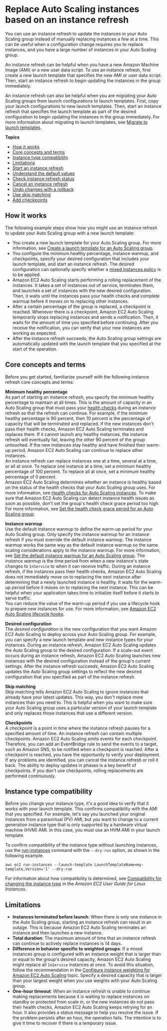 # Replace Auto Scaling instances based on an instance refresh<a name="asg-instance-refresh"></a>

You can use an instance refresh to update the instances in your Auto Scaling group instead of manually replacing instances a few at a time\. This can be useful when a configuration change requires you to replace instances, and you have a large number of instances in your Auto Scaling group\. 

An instance refresh can be helpful when you have a new Amazon Machine Image \(AMI\) or a new user data script\. To use an instance refresh, first create a new launch template that specifies the new AMI or user data script\. Then, start an instance refresh to begin updating the instances in the group immediately\. 

An instance refresh can also be helpful when you are migrating your Auto Scaling groups from launch configurations to launch templates\. First, copy your launch configurations to new launch templates\. Then, start an instance refresh that specifies the launch template as part of the desired configuration to begin updating the instances in the group immediately\. For more information about migrating to launch templates, see [Migrate to launch templates](launch-templates.md#migrate-to-launch-templates)\.

**Topics**
+ [How it works](#instance-refresh-how-it-works)
+ [Core concepts and terms](#instance-refresh-core-concepts)
+ [Instance type compatibility](#instance-type-compatibility)
+ [Limitations](#instance-refresh-limitations)
+ [Start an instance refresh](start-instance-refresh.md)
+ [Understand the default values](understand-instance-refresh-default-values.md)
+ [Check instance refresh status](check-status-instance-refresh.md)
+ [Cancel an instance refresh](cancel-instance-refresh.md)
+ [Undo changes with a rollback](instance-refresh-rollback.md)
+ [Use skip matching](asg-instance-refresh-skip-matching.md)
+ [Add checkpoints](asg-adding-checkpoints-instance-refresh.md)

## How it works<a name="instance-refresh-how-it-works"></a>

The following example steps show how you might use an instance refresh to update your Auto Scaling group with a new launch template:
+ You create a new launch template for your Auto Scaling group\. For more information, see [Create a launch template for an Auto Scaling group](create-launch-template.md)\.
+ You configure the minimum healthy percentage, instance warmup, and checkpoints, specify your desired configuration that includes your launch template, and start an instance refresh\. The desired configuration can optionally specify whether a [mixed instances policy](ec2-auto-scaling-mixed-instances-groups.md) is to be applied\.
+ Amazon EC2 Auto Scaling starts performing a rolling replacement of the instances\. It takes a set of instances out of service, terminates them, and launches a set of instances with the new desired configuration\. Then, it waits until the instances pass your health checks and complete warmup before it moves on to replacing other instances\. 
+ After a certain percentage of the group is replaced, a checkpoint is reached\. Whenever there is a checkpoint, Amazon EC2 Auto Scaling temporarily stops replacing instances and sends a notification\. Then, it waits for the amount of time you specified before continuing\. After you receive the notification, you can verify that your new instances are working as expected\.
+ After the instance refresh succeeds, the Auto Scaling group settings are automatically updated with the launch template that you specified at the start of the operation\. 

## Core concepts and terms<a name="instance-refresh-core-concepts"></a>

Before you get started, familiarize yourself with the following instance refresh core concepts and terms:

**Minimum healthy percentage**  
As part of starting an instance refresh, you specify the minimum healthy percentage to maintain at all times\. This is the amount of capacity in an Auto Scaling group that must pass your [health checks](ec2-auto-scaling-health-checks.md) during an instance refresh so that the refresh can continue\. For example, if the minimum healthy percentage is 90 percent, then 10 percent is the percentage of capacity that will be terminated and replaced\. If the new instances don't pass their health checks, Amazon EC2 Auto Scaling terminates and replaces them\. If it cannot launch any healthy instances, the instance refresh will eventually fail, leaving the other 90 percent of the group untouched\. If the new instances stay healthy and have finished their warm\-up period, Amazon EC2 Auto Scaling can continue to replace other instances\.  
An instance refresh can replace instances one at a time, several at a time, or all at once\. To replace one instance at a time, set a minimum healthy percentage of 100 percent\. To replace all at once, set a minimum healthy percentage of 0 percent\.  
Amazon EC2 Auto Scaling determines whether an instance is healthy based on the status of the health checks that your Auto Scaling group uses\. For more information, see [Health checks for Auto Scaling instances](ec2-auto-scaling-health-checks.md)\. To make sure that Amazon EC2 Auto Scaling can detect instance health issues as soon as possible, don't set the group's health check grace period too high\. For more information, see [Set the health check grace period for an Auto Scaling group](health-check-grace-period.md)\.

**Instance warmup**  
Use the default instance warmup to define the warm\-up period for your Auto Scaling group\. Only specify the instance warmup for an instance refresh if you must override the default instance warmup\. The instance warmup works the same way as the default instance warmup so the same scaling considerations apply to the instance warmup\. For more information, see [Set the default instance warmup for an Auto Scaling group](ec2-auto-scaling-default-instance-warmup.md)\.
The *instance warmup* is the time period from when a new instance's state changes to `InService` to when it can receive traffic\. During an instance refresh, if the instances pass their health checks, Amazon EC2 Auto Scaling does not immediately move on to replacing the next instance after determining that a newly launched instance is healthy\. It waits for the warm\-up period before it moves on to replacing the next instance\. This can be helpful when your application takes time to initialize itself before it starts to serve traffic\.  
You can reduce the value of the warm\-up period if you use a lifecycle hook to prepare new instances for use\. For more information, see [Amazon EC2 Auto Scaling lifecycle hooks](lifecycle-hooks.md)\.

**Desired configuration**  
The *desired configuration* is the new configuration that you want Amazon EC2 Auto Scaling to deploy across your Auto Scaling group\. For example, you can specify a new launch template and new instance types for your instances\. During an instance refresh, Amazon EC2 Auto Scaling updates the Auto Scaling group to the desired configuration\. If a scale\-out event occurs during an instance refresh, Amazon EC2 Auto Scaling launches new instances with the desired configuration instead of the group's current settings\. After the instance refresh succeeds, Amazon EC2 Auto Scaling updates the Auto Scaling group settings to reflect the new desired configuration that you specified as part of the instance refresh\. 

**Skip matching**  
Skip matching tells Amazon EC2 Auto Scaling to ignore instances that already have your latest updates\. This way, you don't replace more instances than you need to\. This is helpful when you want to make sure your Auto Scaling group uses a particular version of your launch template and only replaces those instances that use a different version\.

**Checkpoints**  
A *checkpoint* is a point in time where the instance refresh pauses for a specified amount of time\. An instance refresh can contain multiple checkpoints\. Amazon EC2 Auto Scaling emits events for each checkpoint\. Therefore, you can add an EventBridge rule to send the events to a target, such as Amazon SNS, to be notified when a checkpoint is reached\. After a checkpoint is reached, you have the opportunity to verify your deployment\. If any problems are identified, you can cancel the instance refresh or roll it back\. The ability to deploy updates in phases is a key benefit of checkpoints\. If you don't use checkpoints, rolling replacements are performed continuously\.

## Instance type compatibility<a name="instance-type-compatibility"></a>

Before you change your instance type, it's a good idea to verify that it works with your launch template\. This confirms compatibility with the AMI that you specified\. For example, let's say you launched your original instances from a paravirtual \(PV\) AMI, but you want to change to a current generation instance type that is only supported by a hardware virtual machine \(HVM\) AMI\. In this case, you must use an HVM AMI in your launch template\. 

To confirm compatibility of the instance type without launching instances, use the [run\-instances](https://docs.aws.amazon.com/cli/latest/reference/ec2/run-instances.html) command with the `--dry-run` option, as shown in the following example\.

```
aws ec2 run-instances --launch-template LaunchTemplateName=my-template,Version='1' --dry-run
```

For information about how compatibility is determined, see [Compatibility for changing the instance type](https://docs.aws.amazon.com/AWSEC2/latest/UserGuide/resize-limitations.html) in the *Amazon EC2 User Guide for Linux Instances*\.

## Limitations<a name="instance-refresh-limitations"></a>
+ **Instances terminated before launch**: When there is only one instance in the Auto Scaling group, starting an instance refresh can result in an outage\. This is because Amazon EC2 Auto Scaling terminates an instance and then launches a new instance\.
+ **Total duration**: The maximum amount of time that an instance refresh can continue to actively replace instances is 14 days\. 
+ **Difference in behavior specific to weighted groups**: If a mixed instances group is configured with an instance weight that is larger than or equal to the group's desired capacity, Amazon EC2 Auto Scaling might replace all `InService` instances at once\. To avoid this situation, follow the recommendation in the [Configure instance weighting for Amazon EC2 Auto Scaling](ec2-auto-scaling-mixed-instances-groups-instance-weighting.md) topic\. Specify a desired capacity that is larger than your largest weight when you use weights with your Auto Scaling group\.
+ **One\-hour timeout**: When an instance refresh is unable to continue making replacements because it is waiting to replace instances on standby or protected from scale in, or the new instances do not pass their health checks, Amazon EC2 Auto Scaling keeps retrying for an hour\. It also provides a status message to help you resolve the issue\. If the problem persists after an hour, the operation fails\. The intention is to give it time to recover if there is a temporary issue\. 